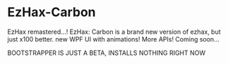 # EzHax-Carbon
EzHax remastered...!
EzHax: Carbon is a brand new version of ezhax, but just x100 better.
new WPF UI with animations!
More APIs!
Coming soon...

BOOTSTRAPPER IS JUST A BETA, INSTALLS NOTHING RIGHT NOW
